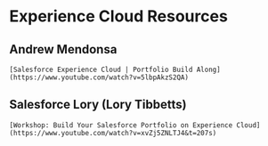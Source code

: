 # Experience Cloud Resources

## Andrew Mendonsa
    [Salesforce Experience Cloud | Portfolio Build Along](https://www.youtube.com/watch?v=5lbpAkzS2QA)

## Salesforce Lory (Lory Tibbetts)
    [Workshop: Build Your Salesforce Portfolio on Experience Cloud](https://www.youtube.com/watch?v=xvZj5ZNLTJ4&t=207s)